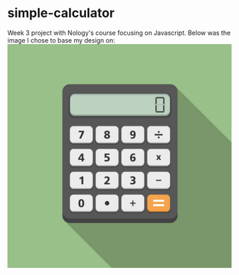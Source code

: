 # simple-calculator
Week 3 project with Nology's course focusing on Javascript. 
Below was the image I chose to base my design on: 
![](images/inspiration.jpeg)
